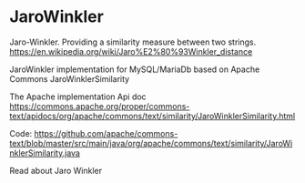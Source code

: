# JaroWinkler
Jaro-Winkler. Providing a similarity measure between two strings.
https://en.wikipedia.org/wiki/Jaro%E2%80%93Winkler_distance

JaroWinkler implementation for MySQL/MariaDb based on Apache Commons JaroWinklerSimilarity

The Apache implementation 
Api doc
https://commons.apache.org/proper/commons-text/apidocs/org/apache/commons/text/similarity/JaroWinklerSimilarity.html

Code:
https://github.com/apache/commons-text/blob/master/src/main/java/org/apache/commons/text/similarity/JaroWinklerSimilarity.java


Read about Jaro Winkler 
